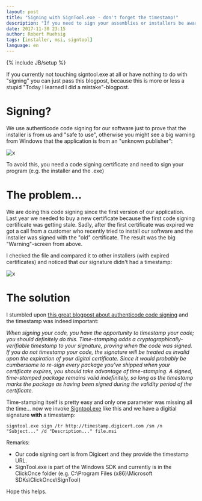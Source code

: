 ```yaml
---
layout: post
title: "Signing with SignTool.exe - don't forget the timestamp!"
description: "If you need to sign your assemblies or installers be aware of time-stamping... "
date: 2017-11-30 23:15
author: Robert Muehsig
tags: [installer, msi, signtool]
language: en
---
```

{% include JB/setup %}

If you currently not touching signtool.exe at all or have nothing to do with "signing" you can just pass this blogpost, because this is more or less a stupid "Today I learned I did a mistake"-blogpost.

# Signing?

We use authenticode code signing for our software just to prove that the installer is from us and "safe to use", otherwise you might see a big warning from Windows that the application is from an "unknown publisher":

![x]({{BASE_PATH}}/assets/md-images/2017-11-30/uac.png "UAC")

To avoid this, you need a code signing certificate and need to sign your program (e.g. the installer and the .exe)

# The problem...

We are doing this code signing since the first version of our application. Last year we needed to buy a new certificate because the first code signing certificate was getting stale. Sadly, after the first certificate was expired we got a call from a customer who recently tried to install our software and the installer was signed with the "old" certificate. The result was the big "Warning"-screen from above.

I checked the file and compared it to other installers (with expired certificates) and noticed that our signature didn't had a timestamp:

![x]({{BASE_PATH}}/assets/md-images/2017-11-30/properties.png "Properties")

# The solution

I stumbled upon [this great blogpost about authenticode code signing](https://blogs.msdn.microsoft.com/ieinternals/2011/03/22/everything-you-need-to-know-about-authenticode-code-signing/) and the timestamp was indeed important:

*When signing your code, you have the opportunity to timestamp your code; you should definitely do this. Time-stamping adds a cryptographically-verifiable timestamp to your signature, proving when the code was signed. If you do not timestamp your code, the signature will be treated as invalid upon the expiration of your digital certificate. Since it would probably be cumbersome to re-sign every package you’ve shipped when your certificate expires, you should take advantage of time-stamping. A signed, time-stamped package remains valid indefinitely, so long as the timestamp marks the package as having been signed during the validity period of the certificate.*


Time-stamping itself is pretty easy and only one parameter was missing all the time... now we invoke [Signtool.exe](https://docs.microsoft.com/en-us/dotnet/framework/tools/signtool-exe) like this and we have a digitial signature __with__ a timestamp:

    signtool.exe sign /tr http://timestamp.digicert.com /sm /n "Subject..." /d "Description..." file.msi

Remarks: 

* Our code signing cert is from Digicert and they provide the timestamp URL.
* SignTool.exe is part of the Windows SDK and currently is in the ClickOnce folder (e.g. C:\Program Files (x86)\Microsoft SDKs\ClickOnce\SignTool\)

Hope this helps.



